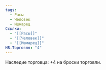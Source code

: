```yaml
---
tags:
  - Расы
  - Человек
  - Ишмарец
Ссылки:
  - "[[Расы]]"
  - "[[Человек]]"
  - "[[Ишмарец]]"
НБ.Торговля: "4"
---
```

Наследие торговца:
+4 на броски торговли.











